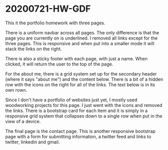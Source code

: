 # 20200721-HW-GDF

This it the portfolio homework with three pages.  

There is a uniform navbar across all pages.  The only difference is that the page you are currently on is underlined.  I removed all links except for the three pages.  This is responsive and when put into a smaller mode it will stack the links on the right.  

There is also a sticky footer with each page, with just a name.  When clicked, it will return the user to the top of the page.  

For the about me, there is a grid system set up for the secondary header (where it says "about me") and the content below.  There is a bit of a hidden row with the icons on the right for all of the links.  The text below is in its own rown.  

Since I don't have a portfolio of websites just yet, I mostly used woodworking projects for this page.  I just went with the icons and removed the links.  There is a bootstrap card for each item and it is simply in a responsive grid system that collapses down to a single row when put in the view of a device.  

The final page is the contact page.  This is another responsive bootstrap page with a form for submitting information, a twitter feed and links to twitter, linkedin and gmail.  

